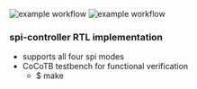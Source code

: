![example workflow](https://github.com/npatsiatzis/spi_master/actions/workflows/regression_controller.yml/badge.svg)
![example workflow](https://github.com/npatsiatzis/spi_master/actions/workflows/coverage_controller.yml/badge.svg)

### spi-controller RTL implementation


- supports all four spi modes
- CoCoTB testbench for functional verification
    - $ make


